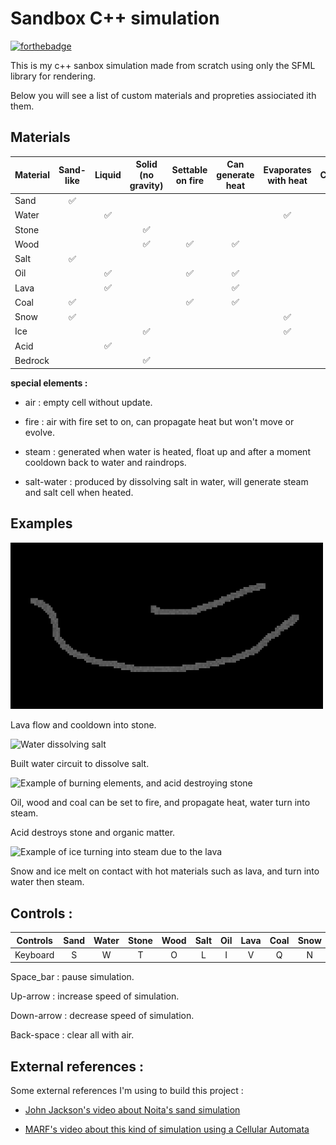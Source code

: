 # Sandbox C++ simulation

[![forthebadge](https://forthebadge.com/images/badges/made-with-c-plus-plus.svg)](https://forthebadge.com)

This is my c++ sanbox simulation made from scratch using only the SFML library for rendering.

Below you will see a list of custom materials and propreties assiociated ith them.

## Materials

| Material | Sand-like | Liquid | Solid (no gravity) | Settable on fire | Can generate heat | Evaporates with heat | Corrodible | Water soluble |
|:-------- |:---------:|:------:|:------------------:|:----------------:|:-----------------:|:--------------------:|:----------:|:-------------:|
| Sand     | ✅         |        |                    |                  |                   |                      | ✅          |               |
| Water    |           | ✅      |                    |                  |                   | ✅                    |            |               |
| Stone    |           |        | ✅                  |                  |                   |                      | ✅          |               |
| Wood     |           |        | ✅                  | ✅                | ✅                 |                      | ✅          |               |
| Salt     | ✅         |        |                    |                  |                   |                      | ✅          | ✅             |
| Oil      |           | ✅      |                    | ✅                | ✅                 |                      | ✅          |               |
| Lava     |           | ✅      |                    |                  | ✅                 |                      |            |               |
| Coal     | ✅         |        |                    | ✅                | ✅                 |                      | ✅          |               |
| Snow     | ✅         |        |                    |                  |                   | ✅                    |            | ✅             |
| Ice      |           |        | ✅                  |                  |                   | ✅                    |            | ✅             |
| Acid     |           | ✅      |                    |                  |                   |                      |            |               |
| Bedrock  |           |        | ✅                  |                  |                   |                      |            |               |

**special elements :**

- air : empty cell without update.

- fire : air with fire set to on, can propagate heat but won't move or evolve.

- steam : generated when water is heated, float up and after a moment cooldown back to water and raindrops.

- salt-water : produced by dissolving salt in water, will generate steam and salt cell when heated.

## Examples

<img title="" src="img/lava.gif" alt="Lava flow simulation" width="500">

Lava flow and cooldown into stone.

<img title="" src="img/water_salt.gif" alt="Water dissolving salt" width="500">

Built water circuit to dissolve salt.

<img title="" src="img/oil_coal_wood_acid_vapor.gif" alt="Example of burning elements, and acid destroying stone" width="500">

Oil, wood and coal can be set to fire, and propagate heat, water turn into steam.

Acid destroys stone and organic matter.

<img title="" src="img/ice_snow.gif" alt="Example of ice turning into steam due to the lava" width="500">

Snow and ice melt on contact with hot materials such as lava, and turn into water then steam.



## Controls :



| Controls | Sand | Water | Stone | Wood | Salt | Oil | Lava | Coal | Snow | Ice | Acid | Bedrock | fire | air |
| -------- |:----:|:-----:|:-----:|:----:|:----:|:---:|:----:|:----:|:----:|:---:|:----:|:-------:|:----:|:---:|
| Keyboard | S    | W     | T     | O    | L    | I   | V    | Q    | N    | G   | C    | B       | F    | A   |

Space_bar : pause simulation.

Up-arrow : increase speed of simulation.

Down-arrow : decrease speed of simulation.

Back-space : clear all with air.



## External references :

Some external references I'm using to build this project : 

- [John Jackson's video about Noita's sand simulation](https://www.youtube.com/watch?v=VLZjd_Y1gJ8)

- [MARF's video about this kind of simulation using a Cellular Automata](youtube.com/watch?v=5Ka3tbbT-9E)
